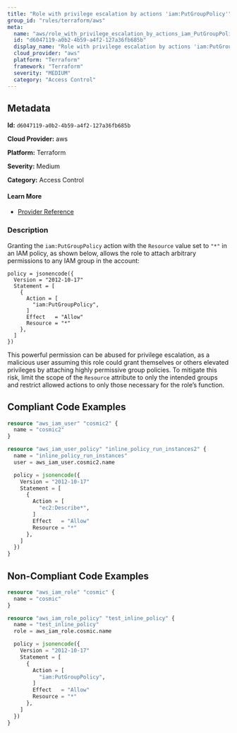```yaml
---
title: "Role with privilege escalation by actions 'iam:PutGroupPolicy'"
group_id: "rules/terraform/aws"
meta:
  name: "aws/role_with_privilege_escalation_by_actions_iam_PutGroupPolicy"
  id: "d6047119-a0b2-4b59-a4f2-127a36fb685b"
  display_name: "Role with privilege escalation by actions 'iam:PutGroupPolicy'"
  cloud_provider: "aws"
  platform: "Terraform"
  framework: "Terraform"
  severity: "MEDIUM"
  category: "Access Control"
---
```

## Metadata

**Id:** `d6047119-a0b2-4b59-a4f2-127a36fb685b`

**Cloud Provider:** aws

**Platform:** Terraform

**Severity:** Medium

**Category:** Access Control

#### Learn More

 - [Provider Reference](https://registry.terraform.io/providers/hashicorp/aws/latest/docs/resources/iam_role_policy#policy)

### Description

 Granting the `iam:PutGroupPolicy` action with the `Resource` value set to `"*"` in an IAM policy, as shown below, allows the role to attach arbitrary permissions to any IAM group in the account:

```
policy = jsonencode({
  Version = "2012-10-17"
  Statement = [
    {
      Action = [
        "iam:PutGroupPolicy",
      ]
      Effect   = "Allow"
      Resource = "*"
    },
  ]
})
```

This powerful permission can be abused for privilege escalation, as a malicious user assuming this role could grant themselves or others elevated privileges by attaching highly permissive group policies. To mitigate this risk, limit the scope of the `Resource` attribute to only the intended groups and restrict allowed actions to only those necessary for the role’s function.


## Compliant Code Examples
```terraform
resource "aws_iam_user" "cosmic2" {
  name = "cosmic2"
}

resource "aws_iam_user_policy" "inline_policy_run_instances2" {
  name = "inline_policy_run_instances"
  user = aws_iam_user.cosmic2.name

  policy = jsonencode({
    Version = "2012-10-17"
    Statement = [
      {
        Action = [
          "ec2:Describe*",
        ]
        Effect   = "Allow"
        Resource = "*"
      },
    ]
  })
}

```
## Non-Compliant Code Examples
```terraform
resource "aws_iam_role" "cosmic" {
  name = "cosmic"
}

resource "aws_iam_role_policy" "test_inline_policy" {
  name = "test_inline_policy"
  role = aws_iam_role.cosmic.name

  policy = jsonencode({
    Version = "2012-10-17"
    Statement = [
      {
        Action = [
          "iam:PutGroupPolicy",
        ]
        Effect   = "Allow"
        Resource = "*"
      },
    ]
  })
}


```